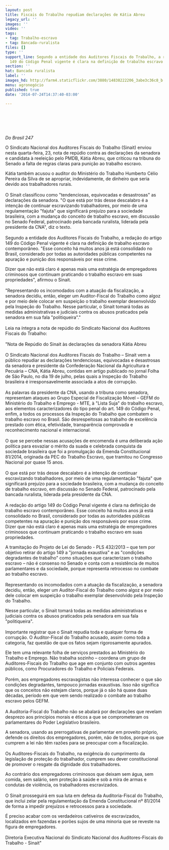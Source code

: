 ```yaml
---
layout: post
title: Fiscais do Trabalho repudiam declarações de Kátia Abreu
legacy_url: ''
images: ''
video: ''
tags:
- tag: Trabalho-escravo
- tag: Bancada-ruralista
files: []
type: ''
support_line: Segundo a entidade dos Auditores Fiscais do Trabalho, a redação do artigo
  149 do Código Penal vigente é clara na definição de trabalho escravo contemporâneo.
section: ''
hat: Bancada ruralista
label: ''
images_hd: http://farm4.staticflickr.com/3880/14838222206_3abe3c36c8_b.jpg
menu: agronegócio
published: true
date: '2014-07-24T14:37:40-03:00'

---
```

<h1>&nbsp;</h1>

<p><em>Do&nbsp;Brasil 247</em></p>

<p>O Sindicato Nacional dos Auditores Fiscais do Trabalho (Sinait) enviou nesta quarta-feira, 23, nota de rep&uacute;dio contra as declara&ccedil;&otilde;es da senadora e candidata &agrave; reelei&ccedil;&atilde;o pelo PMDB, K&aacute;tia Abreu, que criticou na tribuna do Senado a falta de regras claras para puni&ccedil;&atilde;o ao trabalho escravo.</p>

<p>K&aacute;tia tamb&eacute;m acusou o auditor do Minist&eacute;rio do Trabalho Humberto C&eacute;lio Pereira da Silva de se apropriar, indevidamente, de dinheiro que seria devido aos trabalhadores rurais.<br />
<br />
O Sinait classificou como &quot;tendenciosas, equivocadas e desastrosas&quot; as declara&ccedil;&otilde;es da senadora. &quot;O que est&aacute; por tr&aacute;s desse descalabro &eacute; a inten&ccedil;&atilde;o de continuar escravizando trabalhadores, por meio de uma regulamenta&ccedil;&atilde;o &quot;fajuta&quot; que significar&aacute; preju&iacute;zo para a sociedade brasileira, com a mudan&ccedil;a do conceito de trabalho escravo, em discuss&atilde;o no Senado Federal, patrocinado pela bancada ruralista, liderada pela presidente da CNA&quot;, diz o texto.<br />
<br />
Segundo a entidade dos Auditores Fiscais do Trabalho, a reda&ccedil;&atilde;o do artigo 149 do C&oacute;digo Penal vigente &eacute; clara na defini&ccedil;&atilde;o de trabalho escravo contempor&acirc;neo. &quot;Esse conceito h&aacute; muitos anos j&aacute; est&aacute; consolidado no Brasil, considerado por todas as autoridades p&uacute;blicas competentes na apura&ccedil;&atilde;o e puni&ccedil;&atilde;o dos respons&aacute;veis por esse crime.</p>

<p>Dizer que n&atilde;o est&aacute; claro &eacute; apenas mais uma estrat&eacute;gia de empregadores criminosos que continuam praticando o trabalho escravo em suas propriedades&quot;, afirmou o Sinait.&nbsp;<br />
<br />
&quot;Representando os incomodados com a atua&ccedil;&atilde;o da fiscaliza&ccedil;&atilde;o, a senadora decidiu, ent&atilde;o, eleger um Auditor-Fiscal do Trabalho como algoz e por meio dele colocar em suspei&ccedil;&atilde;o o trabalho exemplar desenvolvido pela Inspe&ccedil;&atilde;o do Trabalho. Nesse particular, o Sinait tomar&aacute; todas as medidas administrativas e judiciais contra os abusos praticados pela senadora em sua fala &quot;politiqueira&quot;.&quot;<br />
<br />
Leia na &iacute;ntegra a nota de rep&uacute;dio do Sindicato Nacional dos Auditores Fiscais do Trabalho:<br />
<br />
&quot;Nota de Rep&uacute;dio do Sinait &agrave;s declara&ccedil;&otilde;es da senadora K&aacute;tia Abreu<br />
<br />
O Sindicato Nacional dos Auditores Fiscais do Trabalho &ndash; Sinait vem a p&uacute;blico repudiar as declara&ccedil;&otilde;es tendenciosas, equivocadas e desastrosas da senadora e presidente da Confedera&ccedil;&atilde;o Nacional da Agricultura e Pecu&aacute;ria &ndash; CNA, K&aacute;tia Abreu, contidas em artigo publicado no jornal Folha de S&atilde;o Paulo, no dia 19 de julho, pelas quais a Inspe&ccedil;&atilde;o do Trabalho brasileira &eacute; irresponsavelmente associada a atos de corrup&ccedil;&atilde;o.<br />
<br />
As palavras da presidente da CNA, usando a tribuna como senadora, representam ataques ao Grupo Especial de Fiscaliza&ccedil;&atilde;o M&oacute;vel &ndash; GEFM do Minist&eacute;rio do Trabalho e Emprego - MTE, &agrave; &quot;Lista Suja&quot; do trabalho escravo, aos elementos caracterizadores do tipo penal do art. 149 do C&oacute;digo Penal, enfim, a todos os processos da Inspe&ccedil;&atilde;o do Trabalho que combatem o trabalho escravo no Brasil. S&atilde;o desrespeitosas ao trabalho de excel&ecirc;ncia prestado com &eacute;tica, efetividade, transpar&ecirc;ncia comprovada e reconhecimento nacional e internacional.<br />
<br />
O que se percebe nessas acusa&ccedil;&otilde;es de encomenda &eacute; uma deliberada a&ccedil;&atilde;o pol&iacute;tica para esvaziar o m&eacute;rito da suada e celebrada conquista da sociedade brasileira que foi a promulga&ccedil;&atilde;o da Emenda Constitucional 81/2014, originada da PEC do Trabalho Escravo, que tramitou no Congresso Nacional por quase 15 anos.<br />
<br />
O que est&aacute; por tr&aacute;s desse descalabro &eacute; a inten&ccedil;&atilde;o de continuar escravizando trabalhadores, por meio de uma regulamenta&ccedil;&atilde;o &quot;fajuta&quot; que significar&aacute; preju&iacute;zo para a sociedade brasileira, com a mudan&ccedil;a do conceito de trabalho escravo, em discuss&atilde;o no Senado Federal, patrocinado pela bancada ruralista, liderada pela presidente da CNA.<br />
<br />
A reda&ccedil;&atilde;o do artigo 149 do C&oacute;digo Penal vigente &eacute; clara na defini&ccedil;&atilde;o de trabalho escravo contempor&acirc;neo. Esse conceito h&aacute; muitos anos j&aacute; est&aacute; consolidado no Brasil, considerado por todas as autoridades p&uacute;blicas competentes na apura&ccedil;&atilde;o e puni&ccedil;&atilde;o dos respons&aacute;veis por esse crime. Dizer que n&atilde;o est&aacute; claro &eacute; apenas mais uma estrat&eacute;gia de empregadores criminosos que continuam praticando o trabalho escravo em suas propriedades.</p>

<p>A tramita&ccedil;&atilde;o do Projeto de Lei do Senado - PLS 432/2013 &ndash; que tem por objetivo retirar do artigo 149 a &quot;jornada exaustiva&quot; e as &quot;condi&ccedil;&otilde;es degradantes de trabalho&quot; como situa&ccedil;&otilde;es que caracterizam o trabalho escravo &ndash; n&atilde;o &eacute; consenso no Senado e conta com a resist&ecirc;ncia de muitos parlamentares e da sociedade, porque representa retrocesso no combate ao trabalho escravo.<br />
<br />
Representando os incomodados com a atua&ccedil;&atilde;o da fiscaliza&ccedil;&atilde;o, a senadora decidiu, ent&atilde;o, eleger um Auditor-Fiscal do Trabalho como algoz e por meio dele colocar em suspei&ccedil;&atilde;o o trabalho exemplar desenvolvido pela Inspe&ccedil;&atilde;o do Trabalho.</p>

<p>Nesse particular, o Sinait tomar&aacute; todas as medidas administrativas e judiciais contra os abusos praticados pela senadora em sua fala &quot;politiqueira&quot;.<br />
<br />
Importante registrar que o Sinait repudia toda e qualquer forma de corrup&ccedil;&atilde;o. O Auditor-Fiscal do Trabalho acusado, assim como toda a categoria, faz quest&atilde;o de que os fatos sejam rigorosamente apurados.</p>

<p>Ele tem uma relevante folha de servi&ccedil;os prestados ao Minist&eacute;rio do Trabalho e Emprego. N&atilde;o trabalha sozinho &ndash; coordena um grupo de Auditores-Fiscais do Trabalho que age em conjunto com outros agentes p&uacute;blicos, como Procuradores do Trabalho e Policiais Federais.<br />
<br />
Por&eacute;m, aos empregadores escravagistas n&atilde;o interessa conhecer o que s&atilde;o condi&ccedil;&otilde;es degradantes, tampouco jornadas exaustivas. Isso n&atilde;o significa que os conceitos n&atilde;o estejam claros, porque j&aacute; o s&atilde;o h&aacute; quase duas d&eacute;cadas, per&iacute;odo em que vem sendo realizado o combate ao trabalho escravo pelos GEFM.<br />
<br />
A Auditoria-Fiscal do Trabalho n&atilde;o se abalar&aacute; por declara&ccedil;&otilde;es que revelam desprezo aos princ&iacute;pios morais e &eacute;ticos a que se comprometeram os parlamentares do Poder Legislativo brasileiro.</p>

<p>A senadora, usando as prerrogativas de parlamentar em proveito pr&oacute;prio, defende os direitos dos empregadores, por&eacute;m, n&atilde;o de todos, porque os que cumprem a lei n&atilde;o t&ecirc;m raz&otilde;es para se preocupar com a fiscaliza&ccedil;&atilde;o.<br />
<br />
Os Auditores-Fiscais do Trabalho, na exig&ecirc;ncia do cumprimento da legisla&ccedil;&atilde;o de prote&ccedil;&atilde;o do trabalhador, cumprem seu dever constitucional de promover o resgate da dignidade dos trabalhadores.</p>

<p>Ao contr&aacute;rio dos empregadores criminosos que deixam sem &aacute;gua, sem comida, sem sal&aacute;rio, sem prote&ccedil;&atilde;o &agrave; sa&uacute;de e sob a mira de armas e condutas de viol&ecirc;ncia, os trabalhadores escravizados.<br />
<br />
O Sinait prosseguir&aacute; em sua luta em defesa da Auditoria-Fiscal do Trabalho, que inclui zelar pela regulamenta&ccedil;&atilde;o da Emenda Constitucional n&ordm; 81/2014 de forma a impedir preju&iacute;zos e retrocessos para a sociedade.</p>

<p>&Eacute; preciso acabar com os verdadeiros cativeiros de escravizados, localizados em fazendas e por&otilde;es sujos de uma minoria que se reveste na figura de empregadores.<br />
<br />
Diretoria Executiva Nacional do Sindicato Nacional dos Auditores-Fiscais do Trabalho - Sinait&quot;</p>
